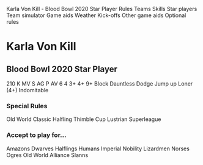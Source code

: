 ﻿
Karla Von Kill - Blood Bowl 2020 Star Player
Rules
Teams
Skills
Star players
Team simulator
Game aids
Weather
Kick-offs
Other game aids
Optional rules
# Karla Von Kill
## Blood Bowl 2020 Star Player
210 K
MV
S
AG
P
AV
6
4
3+
4+
9+
Block
Dauntless
Dodge
Jump up
Loner (4+)
Indomitable
### Special Rules
Old World Classic
Halfling Thimble Cup
Lustrian Superleague
### Accept to play for...
Amazons
Dwarves
Halflings
Humans
Imperial Nobility
Lizardmen
Norses
Ogres
Old World Alliance
Slanns
